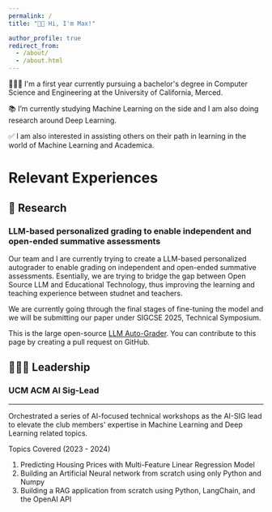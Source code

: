 ```yaml
---
permalink: /
title: "👋🏼 Hi, I'm Max!"

author_profile: true
redirect_from: 
  - /about/
  - /about.html
---
```

👨🏻‍💻 I'm a first year currently pursuing a bachelor's degree in Computer Science and Engineering at the University of California, Merced.

📚 I’m currently studying Machine Learning on the side and I am also doing research around Deep Learning.   

✅ I am also interested in assisting others on their path in learning in the world of Machine Learning and Academica. 

# Relevant Experiences

## 🔬 Research 
### LLM-based personalized grading to enable independent and open-ended summative assessments
Our team and I are currently trying to create a LLM-based personalized autograder to enable grading on independent and open-ended summative assessments. Esentially, we are trying to bridge the gap between Open Source LLM and Educational Technology, thus improving the learning and teaching experience between studnet and teachers.  

We are currently going through the final stages of fine-tuning the model and we will be submitting our paper under SIGCSE 2025, Technical Symposium.

This is the large open-source [LLM Auto-Grader](https://github.com/pyEdTools). You can contribute to this page by creating a pull request on GitHub. 

## 🙋🏻‍♂️ Leadership 
### UCM ACM AI Sig-Lead 
------
Orchestrated a series of AI-focused technical workshops as the AI-SIG lead to elevate the club members' expertise in Machine Learning and Deep Learning related topics. 

Topics Covered (2023 - 2024)
1. Predicting Housing Prices with Multi-Feature Linear Regression Model
1. Building an Artificial Neural network from scratch using only Python and Numpy 
1. Building a RAG application from scratch using Python, LangChain, and the OpenAI API
